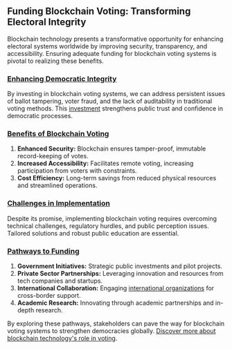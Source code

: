 ## Funding Blockchain Voting: Transforming Electoral Integrity

Blockchain technology presents a transformative opportunity for enhancing electoral systems worldwide by improving security, transparency, and accessibility. Ensuring adequate funding for blockchain voting systems is pivotal to realizing these benefits.

### [Enhancing Democratic Integrity](https://www.democratic-integrity.org)

By investing in blockchain voting systems, we can address persistent issues of ballot tampering, voter fraud, and the lack of auditability in traditional voting methods. This [investment](https://www.election-integrity-project.org) strengthens public trust and confidence in democratic processes.

### [Benefits of Blockchain Voting](https://www.blockchain-voting-benefits.com)

1. **Enhanced Security:** Blockchain ensures tamper-proof, immutable record-keeping of votes.
2. **Increased Accessibility:** Facilitates remote voting, increasing participation from voters with constraints.
3. **Cost Efficiency:** Long-term savings from reduced physical resources and streamlined operations.

### [Challenges in Implementation](https://www.blockchain-voting-challenges.com)

Despite its promise, implementing blockchain voting requires overcoming technical challenges, regulatory hurdles, and public perception issues. Tailored solutions and robust public education are essential.

### [Pathways to Funding](https://www.blockchain-voting-funding.com)

1. **Government Initiatives:** Strategic public investments and pilot projects.
2. **Private Sector Partnerships:** Leveraging innovation and resources from tech companies and startups.
3. **International Collaboration:** Engaging [international organizations](https://www.international-election.org) for cross-border support.
4. **Academic Research:** Innovating through academic partnerships and in-depth research.

By exploring these pathways, stakeholders can pave the way for blockchain voting systems to strengthen democracies globally. [Discover more about blockchain technology's role in voting](https://www.blockchain-voting-potential.com).